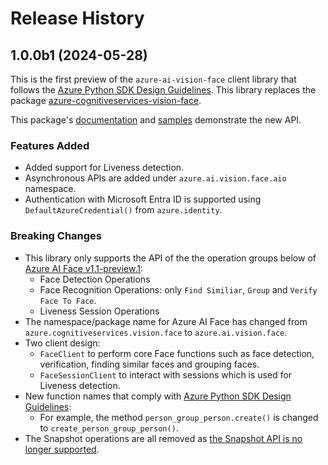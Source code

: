 # Release History

## 1.0.0b1 (2024-05-28)

This is the first preview of the `azure-ai-vision-face` client library that follows the [Azure Python SDK Design Guidelines](https://azure.github.io/azure-sdk/python_design.html).
This library replaces the package [azure-cognitiveservices-vision-face](https://pypi.org/project/azure-cognitiveservices-vision-face/).

This package's [documentation](https://github.com/Azure/azure-sdk-for-python/tree/main/sdk/face/azure-ai-vision-face/) and [samples](https://github.com/Azure/azure-sdk-for-python/tree/main/sdk/face/azure-ai-vision-face/samples) demonstrate the new API.

### Features Added

- Added support for Liveness detection.
- Asynchronous APIs are added under `azure.ai.vision.face.aio` namespace.
- Authentication with Microsoft Entra ID is supported using `DefaultAzureCredential()` from `azure.identity`.

### Breaking Changes

- This library only supports the API of the the operation groups below of [Azure AI Face v1.1-preview.1](https://learn.microsoft.com/rest/api/face/operation-groups?view=rest-face-v1.1-preview.1):
  - Face Detection Operations
  - Face Recognition Operations: only `Find Similiar`, `Group` and `Verify Face To Face`.
  - Liveness Session Operations
- The namespace/package name for Azure AI Face has changed from `azure.cognitiveservices.vision.face` to `azure.ai.vision.face`.
- Two client design:
  - `FaceClient` to perform core Face functions such as face detection, verification, finding similar faces and grouping faces.
  - `FaceSessionClient` to interact with sessions which is used for Liveness detection.
- New function names that comply with [Azure Python SDK Design Guidelines](https://azure.github.io/azure-sdk/python_design.html):
  - For example, the method `person_group_person.create()` is changed to `create_person_group_person()`.
- The Snapshot operations are all removed as [the Snapshot API is no longer supported](https://azure.microsoft.com/updates/facelimitedaccess/).
